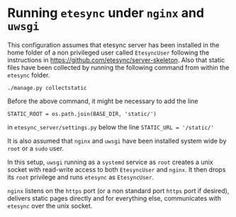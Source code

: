 # Running `etesync` under `nginx` and `uwsgi`

This configuration assumes that etesync server has been installed in the home folder of a non privileged user 
called `EtesyncUser` following the instructions in <https://github.com/etesync/server-skeleton>. Also that static 
files have been collected by running the following command from within the `etesync` folder.

    ./manage.py collectstatic

Before the above command, it might be necessary to add the line 

    STATIC_ROOT = os.path.join(BASE_DIR, 'static/')
    
in `etesync_server/settings.py` below the line `STATIC_URL = '/static/'`    

It is also assumed that `nginx` and `uwsgi` have been installed system wide by `root` or a `sudo` user.

In this setup, `uwsgi` running as a `systemd` service as `root` creates a unix socket with read-write access 
to both `EtesyncUser` and `nginx`. It then drops its `root` privilege and runs `etesync` as `EtesyncUser`.

`nginx` listens on the `https` port (or a non standard port `https` port if desired), delivers static pages directly 
and for everything else, communicates with `etesync` over the unix socket.
